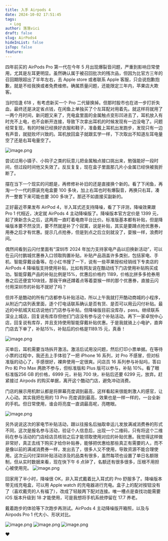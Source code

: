 ```yaml
---
title: 入手 Airpods 4
date: 2024-10-02 17:51:45
tags:
  - Log
author: 落落vici
draft: false
slug: AirPods4
hideInList: false
isTop: false
feature:
---
```

四年前买的 AirPods Pro 第一代在今年 5 月出现爆裂音问题，严重到影响日常使用，尤其是左耳更明显。虽然确认属于被召回批次的残次品，但因为比官方三年的召回期限超出了半年左右，去 Apple store 或者联系 Apple 客服，只会说抱歉抱歉，就是不给我换或者免费维修。确属质量问题，还能限定三年内，苹果店大欺客。

当时恰逢 618 ，有考虑新买一个 Pro 二代替换掉。但那时股市也在进一步打折失血，最终还是决定省点钱，在闲鱼上单独买了个左耳配对用着先。就这样将就用了一两个月时间，新问题又来了，充电盒里面的金属触点变形凹进去了，耳机放入有时充不上电，也不会断开连接，导致下次拿出耳机的时候发现有一边没电了。问题经常复现，有的时候已经换好衣服和鞋子，准备戴上耳机出发跑步，发现只有一边有声音，就挺败坏兴致的。耳机放回盒子就跟玄学一样，下次取出不知道左耳电量空了还是右耳电量空了。

![image.png](https://img.hux.ink/image/2024/10/202410021716014.png)


尝试过用小镊子、小钩子之类的玩意儿把金属触点接口挑出来，勉强能好一段时间，但过段时间他又失效了。反反复复，现在盒子里面那几片小金属已经快被我折断了。

摆在当下一个现实的问题是，再修修补补旧的还是直接换个新的。看了下闲鱼，再淘一个一代的原装充电盒要 100 多块，加上右耳也时有爆裂音，再换只右耳，凑齐一整套下来可能也要 300 多块了。那还不如直接买副新的。

正好最近苹果发布 AirPod 4，半入耳式还支持降噪，看了下评测，降噪效果跟 Pro 1 代相近，决定就 AirPods 4 主动降噪版了。降噪版本官方定价是 1399 元，起了换新念头之后，这两周一直盯着电商平台比价。标准版基本都有补贴，但是降噪版本要不然没货，要不然就是补了个寂寞，说是补贴，其实是要蹲点抢优惠券，用券之后才有优惠。提示几点抢券，但是到点之后立刻就没了，耍猴一样，浪费时间。

偶然间看到云闪付里面有“深圳市 2024 年加力支持家电产品以旧换新活动”，可以在云闪付鹏城优惠券入口领取购置补贴，补贴产品涵盖许多类别，包括家电、手机、智能穿戴设备等。在小红书搜了一下，说有一些苹果授权经销线下专卖店的 AirPods 4 降噪版支持使用补贴，比如有网友说在酷动线下门店使用补贴购买成功。智能穿戴产品的补贴比例是15%，优惠后价格约 1189，价格比拼多多抢券用券之后还便宜10块钱，那我干麻还蹲着点等着耍猴一样的那个优惠券，直接云闪付用深圳市的补贴不就好了吗？

但并不是酷动的所有门店都参与补贴活动，所以上午我就打开酷动商城的小程序，从附近门店列表里面，逐个打电话联系确认是否有货、是否可以用云闪付补贴。最近的中航城天虹店说他们门店参与补贴，但降噪版目前没库存，pass。继续联系深业上城店，回复说有库存但他们门店没有参与这个补贴活动。再下一家卓悦中心店，回复说有库存，并且支持使用智能穿戴补贴优惠。于是我就骑上小电驴，直奔门店去下单了，补贴15%，补贴后的价格是1189.15 元，真香！

![image.png](https://img.hux.ink/image/2024/10/202410021738133.png)

买单后，耳机需要当场拆开激活。激活后试用没问题，然后打印小票单据。在等待小票的过程中，我还去上手体验了一把 iPhone 16 系列，对 Pro 不感冒，但对标准版的动心了，手感很好，裸奔使用一定很爽。问店员 16 系列参与补贴吗，答曰 Pro 和 Pro Max 两款不参与，但标准版和 Plus 版可以参与，补贴 10%。看了眼标准版256 GB 的价格，6999 元，补贴 700 块，补贴后还要 6299 元，放弃。赶紧接过 Airpods 的购买单据，离开这个酷动门店，避免冲动消费。

门店的展示用机默认都是将屏幕亮度调到最高，这样看起来很能刺激人的感官，让人心动。其实我把在用的 13 Pro 亮度调到最高，效果也是一样一样的，一台全新的手机。但日常使用，谁会将亮度一直调最高呢，亮瞎眼。

![image.png](https://img.hux.ink/image/2024/10/202410021759228.png)

另外说说这次的家电节补贴活动，跟以往报名后抽取幸运儿发放满减消费券的形式不同，这次是报名参与活动，验证个人信息后，出现一个二维码，只有将这个二维码在参与活动的门店经店员核验之后才能领取使用对应的补贴优惠。我觉得这样做非常好，真正去线下购买才给你补贴券，能够把优惠给那些真正有需要的人，而不是像以前的满减消费券一样，发出去了，很多人又不使用，导致资源不能合理使用。这次云闪付深圳补贴活动涉及的品类有很多，虽然每项也设置了单日名额限制，但从实时数据来看，现在快下午 6 点钟了，名额还有很多很多，压根不用担心被使用完。
![image.png](https://img.hux.ink/image/2024/10/202410021752069.png)

回家用了半小时，降噪很 OK，非入耳式戴着比入耳式的 Pro 舒服多了。降噪版本带无线充电盒，可以用 Apple watch 的充电器进行充电。盒子上的配对按钮没有了（喜欢戴壳的人有福了），改成了轻敲两下配对连接。唯一槽点是查找功能需要 iOS 版本升级到 18 才能使用，可是我想将手机系统停留在 17.7 养老。

戴着跑步的体验等下次跑步再测试。AirPods 4 主动降噪版开箱照，以及与 Airpods Pro 1 代大小、形状对比。

![image.png](https://img.hux.ink/image/2024/10/202410021818260.png)
![image.png](https://img.hux.ink/image/2024/10/202410021818630.png)
![image.png](https://img.hux.ink/image/2024/10/202410021820250.png)


❤